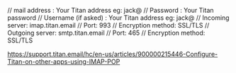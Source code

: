 // mail address : Your Titan address eg: jack@<domainName>
// Password : Your Titan password
// Username (if asked) : Your Titan address eg: jack@<domainName>
// Incoming server: imap.titan.email
// Port: 993
// Encryption method: SSL/TLS
// Outgoing server: smtp.titan.email
// Port: 465
// Encryption method: SSL/TLS

https://support.titan.email/hc/en-us/articles/900000215446-Configure-Titan-on-other-apps-using-IMAP-POP
